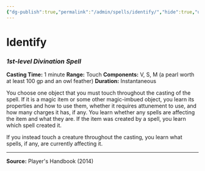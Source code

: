 ```yaml
---
{"dg-publish":true,"permalink":"/admin/spells/identify/","hide":true,"updated":"2025-08-05T19:49:54.622+01:00"}
---
```


# Identify
### *1st-level Divination Spell*
**Casting Time:** 1 minute
**Range:** Touch
**Components:** V, S, M (a pearl worth at least 100 gp and an owl feather)
**Duration:** Instantaneous

You choose one object that you must touch throughout the casting of the spell. If it is a magic item or some other magic-imbued object, you learn its properties and how to use them, whether it requires attunement to use, and how many charges it has, if any. You learn whether any spells are affecting the item and what they are. If the item was created by a spell, you learn which spell created it.

If you instead touch a creature throughout the casting, you learn what spells, if any, are currently affecting it.

---
**Source:** Player's Handbook (2014)